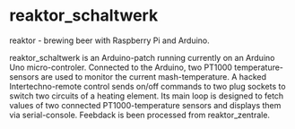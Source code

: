 reaktor_schaltwerk
==================

reaktor - brewing beer with Raspberry Pi and Arduino.

reaktor_schaltwerk is an Arduino-patch running currently on an Arduino Uno micro-controler. Connected to the Arduino, two PT1000 temperature-sensors are used to monitor the current mash-temperature. A hacked Intertechno-remote control sends on/off commands to two plug sockets to switch two circuits of a heating element. Its main loop is designed to fetch values of two connected PT1000-temperature sensors and displays them via serial-console. Feebdack is been processed from reaktor_zentrale.
